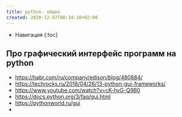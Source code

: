 ```yaml
---
title: python. общее
created: 2020-12-07T00:34:10+02:00
---
```


* Навигация
{:toc}

## Про графический интерфейс программ на python
* <https://habr.com/ru/company/edison/blog/480884/>  
* <https://techrocks.ru/2018/04/26/13-python-gui-frameworks/>  
* <https://www.youtube.com/watch?v=cK-hvG-Q9B0>  
* <https://docs.python.org/3/faq/gui.html>  
* <https://pythonworld.ru/gui>
* 

